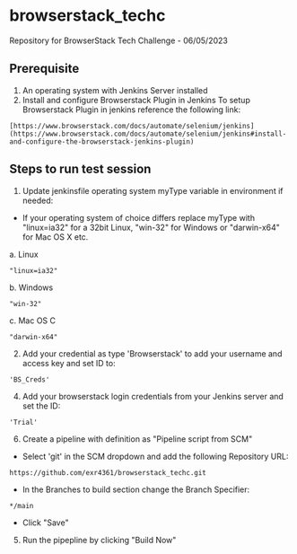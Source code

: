# browserstack_techc
Repository for BrowserStack Tech Challenge - 06/05/2023
## Prerequisite

1. An operating system with Jenkins Server installed
2. Install and configure Browserstack Plugin in Jenkins
To setup Browserstack Plugin in jenkins reference the following link:
```
[https://www.browserstack.com/docs/automate/selenium/jenkins](https://www.browserstack.com/docs/automate/selenium/jenkins#install-and-configure-the-browserstack-jenkins-plugin)
```

## Steps to run test session

1. Update jenkinsfile operating system myType variable in environment if needed:

- If your operating system of choice differs replace myType with "linux=ia32" for a 32bit Linux, "win-32" for Windows or "darwin-x64" for Mac OS X etc.

a. Linux
```
"linux=ia32"
```
b. Windows
```
"win-32"
```
c. Mac OS C
```
"darwin-x64"
```
2. Add your credential as type 'Browserstack' to add your username and access key and set ID to:
```
'BS_Creds'
```
4. Add your browserstack login credentials from your Jenkins server and set the ID:
```
'Trial'
```
6. Create a pipeline with definition as "Pipeline script from SCM"

  - Select 'git' in the SCM dropdown and add the following Repository URL:
  ```
  https://github.com/exr4361/browserstack_techc.git
  ```
 - In the Branches to build section change the Branch Specifier:
  ```
  */main
  ```
  - Click "Save"
5. Run the pipepline by clicking "Build Now"


